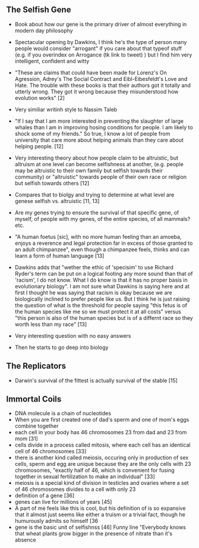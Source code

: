 ## The Selfish Gene

- Book about how our gene is the primary driver of almost everything in modern day philosophy
- Spectacular opening by Dawkins, I think he's the type of person many people would consider "arrogant" if you care about that typeof stuff (e.g. if you overindex on Arrogance (tk link to tweet) )  but I find him very intelligent, confident and witty
- "These are claims that could have been made for Lorenz's On Agression, Adrey's The Social Contract and Eibl-Eibesfeldt's Love and Hate. The trouble with these books is that their authors got it totally and utterly wrong. They got it wrong because they misunderstood how evolution works" [2]
- Very similiar writinh style to Nassim Taleb
- "If I say that I am more interested in preventing the slaughter of large whales than I am in improving hosing conditions for people. I am likely to shock some of my friends." So true, I know a lot of people from university that care more about helping animals than they care about helping people. [12]
- Very interesting theory about how people claim to be altruistic, but altruism at one level can become selfishness at another, (e.g. people may be altruistic to their own family but selfish towards their community) or "altruistic" towards people of their own race or religion but selfish towards others [12]
- Compares that to biolgy and trying to determine at what level are genese selfish vs. altruistic [11, 13]
- Are my genes trying to ensure the survival of that specific gene, of myself, of people with my genes, of the entire species, of all mammals? etc.
- "A human foetus [sic], with no more human feeling than an amoeba, enjoys a reverence and legal protection far in excess of those granted to an adult chimpanzee", even though a chimpanzee feels, thinks and can learn a form of human language [13]
- Dawkins adds that "wether the ethic of 'specisim' to use Richard Ryder's term can be put on a logical footing any more sound than that of 'racism', I do not know. What I do know is that it has no proper basis in evolutionary biology". I am not sure what Dawkins is saying here and at first I thought he was saying that racism is okay because we are biologically inclined to prefer people like us. But I think he is just raising the question of what is the threshold for people saying "this fetus is of the human species like me so we must protect it at all costs" versus 
"this person is also of the human species but is of a differnt race so they worth less than my race" [13]
- Very interesting question with no easy answers

- Then he starts to go deep into biology
## The Replicators
- Darwin's survival of the fittest is actually survival of the stable [15]


## Immortal Coils
- DNA molecule is a chain of nucleotides
- When you are first created one of dad's sperm and one of mom's eggs combine together
- each cell in your body has 46 chromosomes 23 from dad and 23 from mom [31]
- cells divide in a process called mitosis, where each cell has an identical cell of 46 chromosomes [33]
- there is another kind called meiosis, occuring only in production of sex cells, sperm and egg are unique because they are the only cells with 23 chromosomes, "exactly half of 46, which is convenient for fusing together in sexual fertilization to make an individual" [33]
- meiosis is a special kind of division in testicles and ovaries where a set of 46 chromosomes divides to a cell with only 23
- definition of a gene [36]
- genes can live for millions of years [45]
- A part of me feels like this is cool, but his definition of is so expansive that it almost just seems like either a truism or a trivial fact, though he humurously admits so himself [36
- gene is the basic unit of selfishnss [46]
Funny line "Everybody knows that wheat plants grow bigger in the presence of nitrate than it's absence